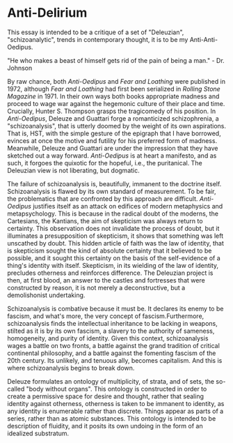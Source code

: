 # Anti-Delirium

This essay is intended to be a critique of a set of "Deleuzian", "schizoanalytic", trends in contemporary thought, it is to be my Anti-Anti-Oedipus.

"He who makes a beast of himself gets rid of the pain of being a man." - Dr. Johnson

By raw chance, both *Anti-Oedipus* and *Fear and Loathing* were published in 1972, although *Fear and Loathing* had first been serialized in *Rolling Stone Magazine* in 1971. In their own ways both books appropriate madness and proceed to wage war against the hegemonic culture of their place and time. Crucially, Hunter S. Thompson grasps the tragicomedy of his position. In *Anti-Oedipus*, Deleuze and Guattari forge a romanticized schizophrenia, a "schizoanalysis", that is utterly doomed by the weight of its own aspirations. That is, HST, with the simple gesture of the epigraph that I have borrowed, evinces at once the motive and futility for his preferred form of madness. Meanwhile, Deleuze and Guattari are under the impression that they have sketched out a way forward. *Anti-Oedipus* is at heart a manifesto, and as such, it forgoes the quixotic for the hopeful, i.e., the puritanical. The Deleuzian view is not liberating, but dogmatic.

The failure of schizoanalysis is, beautifully, immanent to the doctrine itself. Schizoanalysis is flawed by its own standard of measurement. To be fair, the problematics that are confronted by this approach are difficult. *Anti-Oedipus* justifies itself as an attack on edifices of modern metaphysics and metapsychology. This is because in the radical doubt of the moderns, the Cartesians, the Kantians, the aim of skepticism was always return to certainty. This observation does not invalidate the process of doubt, but it illuminates a presupposition of skepticism, it shows that something was left unscathed by doubt. This hidden article of faith was the law of identity, that is skepticism sought the kind of absolute certainty that it believed to be possible, and it sought this certainty on the basis of the self-evidence of a thing's identity with itself. Skepticism, in its wielding of the law of identity, precludes otherness and reinforces difference. The Deleuzian project is then, at first blood, an answer to the castles and fortresses that were constructed by reason, it is not merely a deconstructive, but a demolishonist undertaking.

Schizoanalysis is combative because it must be. It declares its enemy to be fascism, and what's more, the very concept of fascism.Furthermore, schizoanalysis finds the intellectual inheritance to be lacking in weapons, stilted as it is by its own fascism, a slavery to the authority of sameness, homogeneity, and purity of identity. Given this context, schizoanalysis wages a battle on two fronts, a battle against the grand tradition of critical continental philosophy, and a battle against the fomenting fascism of the 20th century. Its unlikely, and tenuous ally, becomes capitalism. And this is where schizoanalysis begins to break down.

Deleuze formulates an ontology of multiplicity, of strata, and of sets, the so-called "body without organs". This ontology is constructed in order to create a permissive space for desire and thought, rather that sealing identity against otherness, otherness is taken to be immanent to identity, as any identity is enumerable rather than discrete. Things appear as parts of a series, rather than as atomic substances. This ontology is intended to be description of fluidity, and it posits its own undoing in the form of an idealized substratum.
